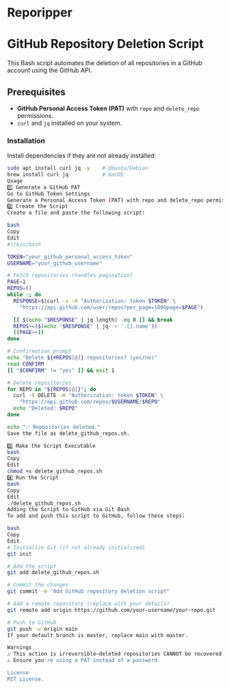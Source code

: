 # Reporipper
# **GitHub Repository Deletion Script**

This Bash script automates the deletion of all repositories in a GitHub account using the GitHub API.

## **Prerequisites**
- **GitHub Personal Access Token (PAT)** with `repo` and `delete_repo` permissions.  
- `curl` and `jq` installed on your system.

### **Installation**
Install dependencies if they are not already installed:

```bash
sudo apt install curl jq -y    # Ubuntu/Debian  
brew install curl jq           # macOS  
Usage
1️⃣ Generate a GitHub PAT
Go to GitHub Token Settings
Generate a Personal Access Token (PAT) with repo and delete_repo permissions.
2️⃣ Create the Script
Create a file and paste the following script:

bash
Copy
Edit
#!/bin/bash

TOKEN="your_github_personal_access_token"
USERNAME="your_github_username"

# Fetch repositories (handles pagination)
PAGE=1
REPOS=()
while :; do
  RESPONSE=$(curl -s -H "Authorization: token $TOKEN" \
    "https://api.github.com/user/repos?per_page=100&page=$PAGE")

  [[ $(echo "$RESPONSE" | jq length) -eq 0 ]] && break
  REPOS+=($(echo "$RESPONSE" | jq -r '.[].name'))
  ((PAGE++))
done

# Confirmation prompt
echo "Delete ${#REPOS[@]} repositories? (yes/no)"
read CONFIRM
[[ "$CONFIRM" != "yes" ]] && exit 1

# Delete repositories
for REPO in "${REPOS[@]}"; do
  curl -X DELETE -H "Authorization: token $TOKEN" \
    "https://api.github.com/repos/$USERNAME/$REPO"
  echo "Deleted: $REPO"
done

echo "✅ Repositories deleted."
Save the file as delete_github_repos.sh.

3️⃣ Make the Script Executable
bash
Copy
Edit
chmod +x delete_github_repos.sh  
4️⃣ Run the Script
bash
Copy
Edit
./delete_github_repos.sh  
Adding the Script to GitHub via Git Bash
To add and push this script to GitHub, follow these steps:

bash
Copy
Edit
# Initialize Git (if not already initialized)
git init

# Add the script
git add delete_github_repos.sh

# Commit the changes
git commit -m "Add GitHub repository deletion script"

# Add a remote repository (replace with your details)
git remote add origin https://github.com/your-username/your-repo.git

# Push to GitHub
git push -u origin main
If your default branch is master, replace main with master.

Warnings
⚠ This action is irreversible—deleted repositories CANNOT be recovered.
⚠ Ensure you're using a PAT instead of a password.

License
MIT License.

